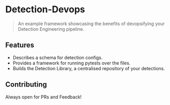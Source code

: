 # Detection-Devops
>An example framework showcasing the benefits of devopsifying your Detection Engineering pipeline.

## Features
* Describes a schema for detection configs.
* Provides a framework for running pytests over the files.
* Builds the Detection Library, a centralised repository of your detections.

## Contributing
Always open for PRs and Feedback!